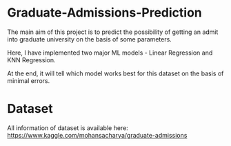 # Graduate-Admissions-Prediction
The main aim of this project is to predict the possibility of getting an admit into graduate university on the basis of some parameters.

Here, I have implemented two major ML models - Linear Regression and KNN Regression.

At the end, it will tell which model works best for this dataset on the basis of minimal errors.

# Dataset
All information of dataset is available here: https://www.kaggle.com/mohansacharya/graduate-admissions
